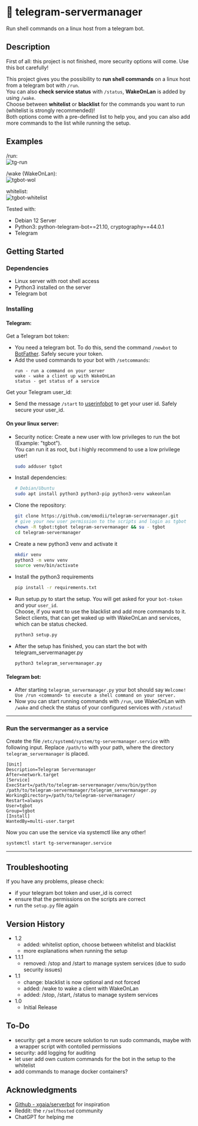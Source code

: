 # :speech_balloon: telegram-servermanager
Run shell commands on a linux host from a telegram bot.

## Description
First of all: this project is not finished, more security options will come. Use this bot carefully!  
  
This project gives you the possibility to **run shell commands** on a linux host from a telegram bot with `/run`.  
You can also **check service status** with `/status`, **WakeOnLan** is added by using `/wake`.  
Choose between **whitelist** or **blacklist** for the commands you want to run (whitelist is strongly recommended)!   
Both options come with a pre-defined list to help you, and you can also add more commands to the list while running the setup.  

## Examples
/run:  
![tg-run](https://github.com/user-attachments/assets/255c3930-17c2-49aa-8b9a-46a951861286)

/wake (WakeOnLan):  
![tgbot-wol](https://github.com/user-attachments/assets/6f900c60-3cd5-4f5d-885d-64ee3eddd4ba)

whitelist:  
![tgbot-whitelist](https://github.com/user-attachments/assets/f833d8c2-38df-478e-a688-a379099555e1)

Tested with:    
* Debian 12 Server  
* Python3: python-telegram-bot==21.10, cryptography==44.0.1
* Telegram

## Getting Started  
### Dependencies  
* Linux server with root shell access  
* Python3 installed on the server 
* Telegram bot  

### Installing
#### Telegram:
Get a Telegram bot token:  
* You need a telegram bot. To do this, send the command `/newbot` to [BotFather](https://t.me/botfather). Safely secure your token.  
* Add the used commands to your bot with `/setcommands`:
     ```
     run - run a command on your server
     wake - wake a client up with WakeOnLan
     status - get status of a service
     ```
Get your Telegram user_id:  
* Send the message `/start` to [userinfobot](https://t.me/userinfobot) to get your user id. Safely secure your user_id.  

#### On your linux server:
* Security notice: Create a new user with low privileges to run the bot (Example: "tgbot").  
  You can run it as root, but i highly recommend to use a low privilege user!  
     ```sh
     sudo adduser tgbot
     ```  
* Install dependencies:  
     ```sh
     # Debian/Ubuntu
     sudo apt install python3 python3-pip python3-venv wakeonlan
     ```
* Clone the repository: 
     ```sh
     git clone https://github.com/emodii/telegram-servermanager.git
     # give your new user permission to the scripts and login as tgbot
     chown -R tgbot:tgbot telegram-servermanager && su - tgbot
     cd telegram-servermanager
     ``` 
* Create a new python3 venv and activate it
     ```sh
     mkdir venv
     python3 -m venv venv
     source venv/bin/activate
     ```  
* Install the python3 requirements  
     ```sh
     pip install -r requirements.txt
     ```
* Run setup.py to start the setup. You will get asked for your `bot-token` and your `user_id`.  
  Choose, if you want to use the blacklist and add more commands to it.  
  Select clients, that can get waked up with WakeOnLan and services, which can be status checked.  
     ```sh
     python3 setup.py  
     ```
* After the setup has finished, you can start the bot with telegram_servermanager.py  
     ```sh
     python3 telegram_servermanager.py  
     ```

#### Telegram bot:
* After starting `telegram_servermanager.py` your bot should say `Welcome! Use /run <command> to execute a shell command on your server.`
* Now you can start running commands with `/run`, use WakeOnLan with `/wake` and check the status of your configured services with `/status`!

---

### Run the servermanger as a service

Create the file `/etc/systemd/system/tg-servermanager.service` with following input. Replace `/path/to` with your path, where the directory `telegram_servermanager` is placed.    

```
[Unit]
Description=Telegram Servermanager
After=network.target
[Service]
ExecStart=/path/to/telegram-servermanager/venv/bin/python /path/to/telegram-servermanager/telegram_servermanager.py
WorkingDirectory=/path/to/telegram-servermanager/
Restart=always
User=tgbot
Group=tgbot
[Install]
WantedBy=multi-user.target
```

Now you can use the service via systemctl like any other!
```sh
systemctl start tg-servermanager.service
```

---

## Troubleshooting
If you have any problems, please check:
* if your telegram bot token and user_id is correct
* ensure that the permissions on the scripts are correct
* run the `setup.py` file again

## Version History
* 1.2
    * added: whitelist option, choose between whitelist and blacklist
    * more explanations when running the setup
* 1.1.1
    * removed: /stop and /start to manage system services (due to sudo security issues)
* 1.1
    * change: blacklist is now optional and not forced
    * added: /wake to wake a client with WakeOnLan
    * added: /stop, /start, /status to manage system services
* 1.0
    * Initial Release

## To-Do
* security: get a more secure solution to run sudo commands, maybe with a wrapper script with contolled permissions
* security: add logging for auditing
* let user add own custom commands for the bot in the setup to the whitelist
* add commands to manage docker containers?

## Acknowledgments
* [Github - xgaia/serverbot](https://github.com/xgaia/serverbot?tab=readme-ov-file) for inspiration
* Reddit: the `r/selfhosted` community
* ChatGPT for helping me
